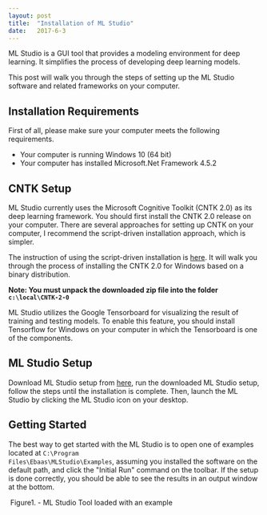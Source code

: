 ```yaml
---
layout: post
title:  "Installation of ML Studio"
date:   2017-6-3
---
```


<p class="intro"><span class="dropcap">M</span>L Studio is a GUI tool that provides a modeling environment for deep learning. It simplifies the process of developing deep learning models.</p>

<p>This post will walk you through the steps of setting up the ML Studio software and related frameworks on your computer. </p>

## Installation Requirements

First of all, please make sure your computer meets the following requirements.

* Your computer is running Windows 10 (64 bit)
* Your computer has installed Microsoft.Net Framework 4.5.2

## CNTK Setup

ML Studio currently uses the Microsoft Cognitive Toolkit (CNTK 2.0) as its deep learning framework. You should first install the CNTK 2.0 release on your computer. There are several approaches for setting up CNTK on your computer, I recommend the script-driven installation approach, which is simpler.

The instruction of using the script-driven installation is <a class="post-link" href="https://docs.microsoft.com/en-us/cognitive-toolkit/setup-windows-binary-script">here</a>. It will walk you through the process of installing the CNTK 2.0 for Windows based on a binary distribution.

<b>Note: You must unpack the downloaded zip file into the folder <code>c:\local\CNTK-2-0</code></b>

ML Studio utilizes the Google Tensorboard for visualizing the result of training and testing models. To enable this feature, you should install Tensorflow for Windows on your computer in which the Tensorboard is one of the components.

## ML Studio Setup

Download ML Studio setup from <a class="post-link" href="https://ebaas.github.io/download/">here</a>, run the downloaded ML Studio setup, follow the steps until the installation is complete. Then, launch the ML Studio by clicking the ML Studio icon on your desktop.

## Getting Started

The best way to get started with the ML Studio is to open one of examples located at <code>C:\Program Files\Ebaas\MLStudio\Examples</code>, assuming you installed the software on the default path, and click the "Initial Run" command on the toolbar. If the setup is done correctly, you should be able to see the results in an output window at the bottom.

<img src="{{'/assets/img/2017-06-06-Fig5.png' | prepend: site.baseurl }}" alt="">
Figure1. - ML Studio Tool loaded with an example
